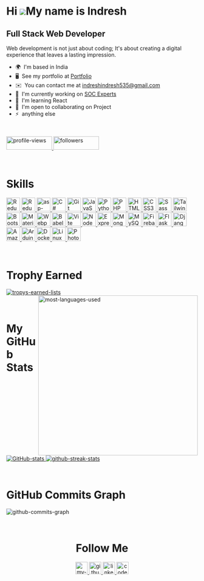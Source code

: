 Hi ![](https://user-images.githubusercontent.com/18350557/176309783-0785949b-9127-417c-8b55-ab5a4333674e.gif)My name is Indresh
===============================================================================================================================

Full Stack Web Developer
------------------------

Web development is not just about coding; It's about creating a digital experience that leaves a lasting impression.

* 🌍  I'm based in India
* 🖥️  See my portfolio at [Portfolio](http://https://my-portfolio-delta-seven-29.vercel.app/)
* ✉️  You can contact me at [indreshindresh535@gmail.com](mailto:indreshindresh535@gmail.com)
* 🚀  I'm currently working on [SOC Experts](http://https://www.socexperts.com/)
* 🧠  I'm learning React
* 🤝  I'm open to collaborating on Project
* ⚡  anything else


<br/>

[//]: # (replace your "username" with "githubusername" for dumy data. Ex:- https://img.shields.io/github/followers/githubusername?logo=github&style=for-the-badge&color=0891b2&labelColor=1c1917)
[//]: # ( ==================================== Profile Badges =====================================================================================)

<div class="badges">
    <p align="left"> 
        <a href="https://www.github.com/Indresh535" target="_blank" rel="noreferrer"> 
          <img src="https://komarev.com/ghpvc/?username=indresh535&label=Profile%20views&color=0e75b6&style=flat" width="120px" height="35px" alt="profile-views"/> 
        </a>
        <a href="https://www.github.com/Indresh535" target="_blank" rel="noreferrer">
          <img src="https://img.shields.io/github/followers/indresh535?logo=github&style=for-the-badge&color=0891b2&labelColor=1c1917" width="120px" height="35px" alt="followers"/>
        </a>
    </p>
</div>
<br/>




[//]: # ( ==================================== Skills =====================================================================================)

<div class="skills">
    <h1><b>Skills</b></h1>
    <p align="left">
          <a href="https://react.dev" target="_blank" rel="noreferrer">
            <img src="https://cdn3d.iconscout.com/3d/free/thumb/free-react-9294867-7578010.png" width="36" height="36" alt="Redux" />
          </a>  
          <a href="https://redux.js.org/" target="_blank" rel="noreferrer">
            <img src="https://cdn3d.iconscout.com/3d/free/thumb/free-react-5645899-4695757.png" width="36" height="36" alt="Redux" />
          </a>
          <a href="https://learn.microsoft.com/en-us/aspnet/core/" target="_blank" rel="noreferrer">
              <img src="https://nyesteventuretech.com/images/asp.png" width="36" height="36" alt="asp-dot-net" />
          </a>
          <a href="https://docs.microsoft.com/en-us/dotnet/csharp/" target="_blank" rel="noreferrer">
              <img src="https://e7.pngegg.com/pngimages/328/221/png-clipart-c-programming-language-logo-microsoft-visual-studio-net-framework-javascript-icon-purple-logo.png" 
                width="36" height="36" alt="C#" />
          </a>
          <a href="https://git-scm.com/" target="_blank" rel="noreferrer">
              <img src="https://git-scm.com/images/logo@2x.png" width="36" height="36" alt="Git" />
          </a>
          <a href="https://developer.mozilla.org/en-US/docs/Web/JavaScript" target="_blank" rel="noreferrer">
            <img src="https://static.vecteezy.com/system/resources/previews/012/697/298/non_2x/3d-javascript-logo-design-free-png.png" width="36" height="36" alt="JavaScript" />
          </a>
          <a href="https://www.python.org/" target="_blank" rel="noreferrer">
            <img src="https://cdn3d.iconscout.com/3d/free/thumb/free-python-9294858-7578001.png" width="36" height="36" alt="Python" />
          </a>
          <a href="https://www.php.net/" target="_blank" rel="noreferrer">
            <img src="https://cdn3d.iconscout.com/3d/free/thumb/free-php-9294883-7578026.png" width="36" height="36" alt="PHP" />
          </a>
          <a href="https://developer.mozilla.org/en-US/docs/Glossary/HTML5" target="_blank" rel="noreferrer">
            <img src="https://cdn3d.iconscout.com/3d/free/thumb/free-html-5728485-4781249.png" width="36" height="36" alt="HTML5" />
          </a>
          <a href="https://www.w3.org/TR/CSS/#css" target="_blank" rel="noreferrer">
            <img src="https://static.vecteezy.com/system/resources/previews/022/362/579/original/3d-css-file-icon-illustration-png.png" width="36" height="36" alt="CSS3" />
          </a>
          <a href="https://sass-lang.com/" target="_blank" rel="noreferrer">
            <img src="https://cdn3d.iconscout.com/3d/free/preview/free-sass-9294876-7578019.png" width="36" height="36" alt="Sass" />
          </a>
          <a href="https://tailwindcss.com/" target="_blank" rel="noreferrer">
            <img src="https://w7.pngwing.com/pngs/771/978/png-transparent-tailwind-css-css-framework-customizable-low-level-tailwind-logo-3d-icon.png" width="36" height="36" alt="TailwindCSS" />
          </a>
          <a href="https://getbootstrap.com/" target="_blank" rel="noreferrer">
            <img src="https://w7.pngwing.com/pngs/628/224/png-transparent-bootstrap-plain-wordmark-logo-icon.png" width="36" height="36" alt="Bootstrap" />
          </a>
          <a href="https://mui.com/" target="_blank" rel="noreferrer">
            <img src="https://mui.com/static/icons/512x512.png" width="36" height="36" alt="Material UI" />
          </a>
          <a href="https://webpack.js.org/" target="_blank" rel="noreferrer">
            <img src="https://p1.hiclipart.com/preview/518/449/146/react-logo-webpack-babel-javascript-npm-github-nodejs-front-and-back-ends-png-clipart.jpg" 
              width="36" height="36" alt="Webpack" />
          </a>
          <a href="https://babeljs.io/" target="_blank" rel="noreferrer">
            <img src="https://cdn.iconscout.com/icon/free/png-256/free-babel-2-1175262.png" width="36" height="36" alt="Babel" />
          </a>
          <a href="https://vitejs.dev/" target="_blank" rel="noreferrer">
            <img src="https://logospng.org/wp-content/uploads/vite-js-logo.png" width="36" height="36" alt="Vite" />
          </a>
          <a href="https://nodejs.org/en/" target="_blank" rel="noreferrer">
            <img src="https://www.technoligent.com/images/nodejs/node-js-development-services.png" width="36" height="36" alt="NodeJS" />
          </a>
          <a href="https://expressjs.com/" target="_blank" rel="noreferrer">
            <img src="https://geekflare.com/wp-content/uploads/2023/01/expressjs.png" width="36" height="36" alt="Express" />
          </a>
          <a href="https://www.mongodb.com/" target="_blank" rel="noreferrer">
            <img src="https://p7.hiclipart.com/preview/322/738/442/logo-brand-product-design-mongodb-inc-design.jpg" width="36" height="36" alt="MongoDB" />
          </a>
          <a href="https://www.mysql.com/" target="_blank" rel="noreferrer">
            <img src="https://w7.pngwing.com/pngs/101/590/png-transparent-mysql-database-relational-database-sql-mysql-logo-database-management-3d-icon.png" width="36" height="36" alt="MySQL" />
          </a>
          <a href="https://firebase.google.com/" target="_blank" rel="noreferrer">
            <img src="https://toppng.com//public/uploads/preview/logo-google-firebase-logo-11563634544aqdbqci3yp.png" width="36" height="36" alt="Firebase" />
          </a>
          <a href="https://flask.palletsprojects.com/en/2.0.x/" target="_blank" rel="noreferrer">
            <img src="https://www.pngitem.com/pimgs/m/159-1595977_flask-python-logo-hd-png-download.png" width="36" height="36" alt="Flask" />
          </a>
          <a href="https://www.djangoproject.com/" target="_blank" rel="noreferrer">
            <img src="https://banner2.cleanpng.com/20180711/rtc/kisspng-django-web-development-web-framework-python-softwa-django-5b45d913f29027.4888902515313042119936.jpg"
              width="36" height="36" alt="Django" />
          </a>
          <a href="https://aws.amazon.com" target="_blank" rel="noreferrer">
            <img src="https://cdn3d.iconscout.com/3d/free/thumb/free-amazon-web-services-8074662-6507782.png" width="36" height="36" alt="Amazon Web Services" />
          </a>
          <a href="https://arduino.cc" target="_blank" rel="noreferrer">
            <img src="https://png.pngtree.com/png-vector/20220226/ourmid/pngtree-logo-arduino-png-image_4465472.png" width="36" height="36" alt="Arduino" />
          </a>
          <a href="https://www.docker.com/" target="_blank" rel="noreferrer">
              <img src="https://p7.hiclipart.com/preview/852/593/318/using-docker-developing-and-deploying-software-with-containers-application-software-software-deployment-computer-software-github.jpg" width="36" height="36" alt="Docker" />
          </a>
          <a href="https://www.linux.org" target="_blank" rel="noreferrer">
            <img src="https://www.pngitem.com/pimgs/m/97-975942_linux-penguin-logo-png-linux-logo-png-transparent.png" width="36" height="36" alt="Linux" />
          </a>
          <a href="https://www.adobe.com/uk/products/photoshop.html" target="_blank" rel="noreferrer">
            <img src="https://cdn3d.iconscout.com/3d/free/thumb/free-photoshop-5562348-4642752.png" width="36" height="36" alt="Photoshop" />
          </a>
     </p>
</div>

<br/>



[//]: # ( ==================================== Trophys Earned =====================================================================================)

<div>
    <h1><b>Trophy Earned</b></h1>
    <p> 
        <a href="https://github.com/ryo-ma/github-profile-trophy">
            <img src="https://github-profile-trophy.vercel.app/?username=indresh535&row=2&column=4&theme=dark_lover" alt="tropys-earned-lists" />
        </a>  
        <a href="https://github.com/ryo-ma/github-profile-trophy">
            <img align="right" src="https://github-readme-stats.vercel.app/api/top-langs?username=indresh535&show_icons=true&hide_border=true&bg_color=1c1917&text_color=ffffff&locale=en&layout=compact" width="420px" alt="most-languages-used" />
        </a>  
    </p>
</div>

<br/>




[//]: # ( ==================================== My GitHub Stats =====================================================================================)

<div>
    <h1><b>My GitHub Stats</b></h1>
    <p>
      <a href="http://www.github.com/Indresh535">
            <img src="https://github-readme-stats.vercel.app/api?username=Indresh535&show_icons=true&hide=&count_private=true&title_color=0891b2&text_color=ffffff&icon_color=0891b2&bg_color=1c1917&hide_border=true&show_icons=true" alt="GitHub-stats"         />
      </a>          
      <a href="http://www.github.com/Indresh535">
            <img src="https://github-readme-streak-stats.herokuapp.com/?user=Indresh535&stroke=ffffff&background=1c1917&ring=0891b2&fire=0891b2&currStreakNum=ffffff&currStreakLabel=0891b2&sideNums=ffffff&sideLabels=ffffff&dates=ffffff&hide_border=true" alt="github-streak-stats" />
      </a>
    </p>
</div>

<br/>


[//]: # ( ==================================== Github Commits Graph =====================================================================================)

<div>    
    <h1><b>GitHub Commits Graph</b></h1>
    <p>
        <img src="https://github-readme-activity-graph.vercel.app/graph?username=indresh535&bg_color=1c1917&color=fff&line=0891b2&point=f7f7f7&area=true&hide_border=true" 
        alt="github-commits-graph" />
    </p>
</div>

<br/>





[//]: # ( ==================================== Follow Me =====================================================================================)

<div align="center">       
    <h1><b>Follow Me</b></h1>
    <p>        
        <a href="https://my-portfolio-delta-seven-29.vercel.app" target="_blank" rel="noreferrer"> 
            <picture> 
                <source media="(prefers-color-scheme: dark)" srcset="https://p.kindpng.com/picc/s/238-2384305_portfolio-text-png-transparent-png.png" /> 
                <source media="(prefers-color-scheme: light)" srcset="https://p.kindpng.com/picc/s/238-2384305_portfolio-text-png-transparent-png.png" /> 
                <img src="https://p.kindpng.com/picc/s/238-2384305_portfolio-text-png-transparent-png.png" width="32" height="32" alt="my-portfolio"/> 
            </picture> 
        </a> 
        <a href="https://www.github.com/Indresh535" target="_blank" rel="noreferrer"> 
            <picture> 
                <source media="(prefers-color-scheme: dark)" srcset="https://avatars.githubusercontent.com/u/9919?s=280&v=4" /> 
                <source media="(prefers-color-scheme: light)" srcset="https://upload.wikimedia.org/wikipedia/commons/c/c2/GitHub_Invertocat_Logo.svg" /> 
                <img src="https://raw.githubusercontent.com/danielcranney/readme-generator/main/public/icons/socials/github.svg" width="32" height="32" alt="github"/> 
            </picture> 
        </a> 
        <a href="https://www.linkedin.com/in/indresh-2208891a6" target="_blank" rel="noreferrer"> 
            <picture> 
                <source media="(prefers-color-scheme: dark)" srcset="https://downloadr2.apkmirror.com/wp-content/uploads/2021/04/30/6074754fb2685.png"/> 
                <source media="(prefers-color-scheme: light)" srcset="https://downloadr2.apkmirror.com/wp-content/uploads/2021/04/30/6074754fb2685.png" /> 
                <img src="https://downloadr2.apkmirror.com/wp-content/uploads/2021/04/30/6074754fb2685.png" width="32" height="32" alt="linkedin"/> 
            </picture> 
        </a>          
        <a href="https://codesandbox.io/u/indresh535" target="_blank" rel="noreferrer"> 
            <picture> 
                <source media="(prefers-color-scheme: dark)" srcset="https://www.iconbolt.com/preview/facebook/radix-icons/codesandbox-logo.svg" /> 
                <source media="(prefers-color-scheme: light)" srcset="https://raw.githubusercontent.com/danielcranney/readme-generator/main/public/icons/socials/codesandbox.svg" /> 
                <img src="https://raw.githubusercontent.com/danielcranney/readme-generator/main/public/icons/socials/codesandbox.svg" width="32" height="32" alt="codesandbox"/> 
            </picture> 
        </a> 
    </p>
</div>

<br/>






<!---

[//]: # ( ==================================== Top Languages Used =====================================================================================)

<div>
    <h1><b>Top Languages Used</b></h1>
    <p>
        <a href="https://github.com/Indresh535" align="left"><img src="https://github-readme-stats.vercel.app/api/top-langs/?username=Indresh535&langs_count=10&title_color=0891b2&text_color=ffffff&icon_color=0891b2&bg_color=1c1917&hide_border=true&locale=en&custom_title=Top%20%Languages" alt="Top-Languages"/>         </a>
        <img align="right" src="https://github-readme-stats.vercel.app/api/top-langs?username=indresh535&show_icons=true&bg_color=1c1917&text_color=ffffff&locale=en&layout=compact" alt="most-languages-used" />
    </p>
</div>

<br/>




[//]: # ( ==================================== Follow Me =====================================================================================)

<div>       
    <h1><b>Follow Me</b></h1>
    <p> 
        <a href="https://www.codepen.io/codepen" target="_blank" rel="noreferrer"> 
            <picture> 
                <source media="(prefers-color-scheme: dark)" srcset="https://raw.githubusercontent.com/danielcranney/readme-generator/main/public/icons/socials/codepen-dark.svg" /> 
                <source media="(prefers-color-scheme: light)" srcset="https://raw.githubusercontent.com/danielcranney/readme-generator/main/public/icons/socials/codepen.svg" /> 
                <img src="https://raw.githubusercontent.com/danielcranney/readme-generator/main/public/icons/socials/codepen.svg" width="32" height="32" alt="code-pen"/> 
            </picture> 
        </a> 
        <a href="https://codesandbox.io/u/indresh535" target="_blank" rel="noreferrer"> 
            <picture> 
                <source media="(prefers-color-scheme: dark)" srcset="https://raw.githubusercontent.com/danielcranney/readme-generator/main/public/icons/socials/codesandbox-dark.svg" /> 
                <source media="(prefers-color-scheme: light)" srcset="https://raw.githubusercontent.com/danielcranney/readme-generator/main/public/icons/socials/codesandbox.svg" /> 
                <img src="https://raw.githubusercontent.com/danielcranney/readme-generator/main/public/icons/socials/codesandbox.svg" width="32" height="32" alt="codesandbox"/> 
            </picture> 
        </a> 
        <a href="https://www.dev.to/devto" target="_blank" rel="noreferrer"> 
            <picture> 
                <source media="(prefers-color-scheme: dark)" srcset="https://raw.githubusercontent.com/danielcranney/readme-generator/main/public/icons/socials/devdotto-dark.svg" /> 
                <source media="(prefers-color-scheme: light)" srcset="https://raw.githubusercontent.com/danielcranney/readme-generator/main/public/icons/socials/devdotto.svg" /> 
                <img src="https://raw.githubusercontent.com/danielcranney/readme-generator/main/public/icons/socials/devdotto.svg" width="32" height="32" alt="devdotto"/> 
            </picture> 
        </a> 
        <a href="https://discord.com/users/discord" target="_blank" rel="noreferrer"> 
            <picture> 
                <source media="(prefers-color-scheme: dark)" srcset="undefined" /> 
                <source media="(prefers-color-scheme: light)" srcset="https://raw.githubusercontent.com/danielcranney/readme-generator/main/public/icons/socials/discord.svg" /> 
                <img src="https://raw.githubusercontent.com/danielcranney/readme-generator/main/public/icons/socials/discord.svg" width="32" height="32" alt="discord"/> 
            </picture> 
        </a> 
        <a href="https://www.dribbble.com/dribble" target="_blank" rel="noreferrer"> 
            <picture> 
                <source media="(prefers-color-scheme: dark)" srcset="undefined" /> 
                <source media="(prefers-color-scheme: light)" srcset="https://raw.githubusercontent.com/danielcranney/readme-generator/main/public/icons/socials/dribbble.svg" /> 
                <img src="https://raw.githubusercontent.com/danielcranney/readme-generator/main/public/icons/socials/dribbble.svg" width="32" height="32" alt="dribbble"/> 
            </picture> 
        </a> 
        <a href="https://www.github.com/Indresh535" target="_blank" rel="noreferrer"> 
            <picture> 
                <source media="(prefers-color-scheme: dark)" srcset="https://raw.githubusercontent.com/danielcranney/readme-generator/main/public/icons/socials/github-dark.svg" /> 
                <source media="(prefers-color-scheme: light)" srcset="https://raw.githubusercontent.com/danielcranney/readme-generator/main/public/icons/socials/github.svg" /> 
                <img src="https://raw.githubusercontent.com/danielcranney/readme-generator/main/public/icons/socials/github.svg" width="32" height="32" alt="github"/> 
            </picture> 
        </a> 
        <a href="https://hash.hashnode.dev" target="_blank" rel="noreferrer">
            <picture> 
                <source media="(prefers-color-scheme: dark)" srcset="undefined" /> 
                <source media="(prefers-color-scheme: light)" srcset="https://raw.githubusercontent.com/danielcranney/readme-generator/main/public/icons/socials/hashnode.svg" /> 
                <img src="https://raw.githubusercontent.com/danielcranney/readme-generator/main/public/icons/socials/hashnode.svg" width="32" height="32" alt="hashnode"/> 
            </picture> 
        </a> 
        <a href="https://www.linkedin.com/in/indresh-2208891a6" target="_blank" rel="noreferrer"> 
            <picture> 
                <source media="(prefers-color-scheme: dark)" srcset="https://raw.githubusercontent.com/danielcranney/readme-generator/main/public/icons/socials/linkedin-dark.svg" /> 
                <source media="(prefers-color-scheme: light)" srcset="https://raw.githubusercontent.com/danielcranney/readme-generator/main/public/icons/socials/linkedin.svg" /> 
                <img src="https://raw.githubusercontent.com/danielcranney/readme-generator/main/public/icons/socials/linkedin.svg" width="32" height="32" alt="linkedin"/> 
            </picture> 
        </a> 
        <a href="https://www.polywork.com/ploy" target="_blank" rel="noreferrer"> 
            <picture> 
                <source media="(prefers-color-scheme: dark)" srcset="undefined" /> 
                <source media="(prefers-color-scheme: light)" srcset="https://raw.githubusercontent.com/danielcranney/readme-generator/main/public/icons/socials/polywork.svg" /> 
                <img src="https://raw.githubusercontent.com/danielcranney/readme-generator/main/public/icons/socials/polywork.svg" width="32" height="32" alt="polywork"/> 
            </picture> 
        </a> 
        <a href="http://www.medium.com/medium" target="_blank" rel="noreferrer"> 
            <picture> 
                <source media="(prefers-color-scheme: dark)" srcset="https://raw.githubusercontent.com/danielcranney/readme-generator/main/public/icons/socials/medium-dark.svg" /> 
                <source media="(prefers-color-scheme: light)" srcset="https://raw.githubusercontent.com/danielcranney/readme-generator/main/public/icons/socials/medium.svg" /> 
                <img src="https://raw.githubusercontent.com/danielcranney/readme-generator/main/public/icons/socials/medium.svg" width="32" height="32" alt="medium"/> 
            </picture> 
        </a> 
        <a href="https://www.stackoverflow.com/users/stackoverflow" target="_blank" rel="noreferrer"> 
            <picture> 
                <source media="(prefers-color-scheme: dark)" srcset="undefined" /> 
                <source media="(prefers-color-scheme: light)" srcset="https://raw.githubusercontent.com/danielcranney/readme-generator/main/public/icons/socials/stackoverflow.svg" /> 
                <img src="https://raw.githubusercontent.com/danielcranney/readme-generator/main/public/icons/socials/stackoverflow.svg" width="32" height="32" alt="stackoverflow"/>
            </picture> 
        </a> 
        <a href="https://www.youtube.com/@youtube" target="_blank" rel="noreferrer"> 
            <picture> 
                <source media="(prefers-color-scheme: dark)" srcset="undefined" />
                <source media="(prefers-color-scheme: light)" srcset="https://raw.githubusercontent.com/danielcranney/readme-generator/main/public/icons/socials/youtube.svg" /> 
                <img src="https://raw.githubusercontent.com/danielcranney/readme-generator/main/public/icons/socials/youtube.svg" width="32" height="32" alt="youtube"/>
            </picture> 
        </a>
    </p>
</div>

<br/>








[//]: # ( ==================================== Top Repositories =====================================================================================)



<div>
    <h1><b>Top Repositories</b></h1>
    <p align="left">        
        <a href="https://github.com/Indresh535/Vuexy-Complete-Admin-Project-Setup">
            <img align="left" width="45%" src="https://github-readme-stats.vercel.app/api/pin/?username=Indresh535&repo=Vuexy-Complete-Admin-Project-Setup&title_color=0891b2&text_color=ffffff&icon_color=0891b2&bg_color=1c1917&hide_border=true&locale=en" alt='top-1-repository'/>
        </a>
        <a href="https://github.com/Indresh535/Vuexy-Complete-Admin-Project-Setup">
            <img align="left" width="45%" src="https://github-readme-stats.vercel.app/api/pin/?username=Indresh535&repo=ShipDetectionFlask&title_color=0891b2&text_color=ffffff&icon_color=0891b2&bg_color=1c1917&hide_border=true&locale=en" alt='top-1-repository'/>
        </a>
    </p>
</div>

<br/>






[//]: # ( ==================================== Support Me =====================================================================================)

<div>
    <h1><b>Support Me</b></h1>
    <ul style="list-style-type: none; margin: 0;">
        <li style="display: inline-block; margin-right: 0.25rem;">
            <a href="https://www.buymeacoffee.com/#">
                <img src="https://cdn.buymeacoffee.com/buttons/v2/default-yellow.png" width="150"/>
            </a>
        </li>
        <li style="display: inline-block; margin-right: 0.25rem;">
            <a href="https://www.ko-fi.com/#">
                <img src="https://storage.ko-fi.com/cdn/kofi2.png?v=3" width="150"/>
            </a>
        </li>
    </ul>
</div>



-->
